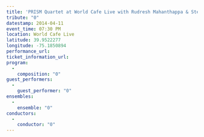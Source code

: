 ```yaml
---
title: 'PRISM Quartet at World Cafe Live with Rudresh Mahanthappa & Steve Lehman'
tribute: "0"
datestamp: 2014-04-11
event_time: 07:30 PM
location: World Cafe Live
latitude: 39.9522277
longitude: -75.1850894
performance_url: 
ticket_information_url: 
program: 
  -
    composition: "0"
guest_performers: 
  -
    guest_performer: "0"
ensembles: 
  -
    ensemble: "0"
conductors: 
  -
    conductor: "0"
---
```

